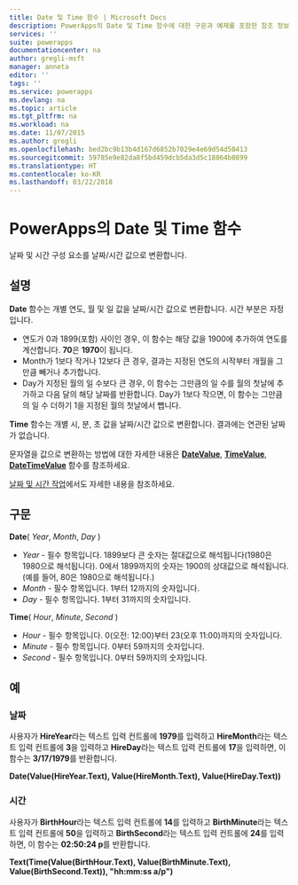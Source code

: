 ```yaml
---
title: Date 및 Time 함수 | Microsoft Docs
description: PowerApps의 Date 및 Time 함수에 대한 구문과 예제를 포함한 참조 정보
services: ''
suite: powerapps
documentationcenter: na
author: gregli-msft
manager: anneta
editor: ''
tags: ''
ms.service: powerapps
ms.devlang: na
ms.topic: article
ms.tgt_pltfrm: na
ms.workload: na
ms.date: 11/07/2015
ms.author: gregli
ms.openlocfilehash: bed2bc9b13b4d167d6852b7029e4e69d54d50413
ms.sourcegitcommit: 59785e9e82da8f5bd459dcb5da3d5c18064b0899
ms.translationtype: HT
ms.contentlocale: ko-KR
ms.lasthandoff: 03/22/2018
---
```

# <a name="date-and-time-functions-in-powerapps"></a>PowerApps의 Date 및 Time 함수
날짜 및 시간 구성 요소를 날짜/시간 값으로 변환합니다.

## <a name="description"></a>설명
**Date** 함수는 개별 연도, 월 및 일 값을 날짜/시간 값으로 변환합니다.  시간 부분은 자정입니다.

* 연도가 0과 1899(포함) 사이인 경우, 이 함수는 해당 값을 1900에 추가하여 연도를 계산합니다.  **70**은 **1970**이 됩니다.
* Month가 1보다 작거나 12보다 큰 경우, 결과는 지정된 연도의 시작부터 개월을 그만큼 빼거나 추가합니다.
* Day가 지정된 월의 일 수보다 큰 경우, 이 함수는 그만큼의 일 수를 월의 첫날에 추가하고 다음 달의 해당 날짜를 반환합니다.  Day가 1보다 작으면, 이 함수는 그만큼의 일 수 더하기 1을 지정된 월의 첫날에서 뺍니다.

**Time** 함수는 개별 시, 분, 초 값을 날짜/시간 값으로 변환합니다.  결과에는 연관된 날짜가 없습니다.

문자열을 값으로 변환하는 방법에 대한 자세한 내용은 **[DateValue](function-datevalue-timevalue.md)**, **[TimeValue](function-datevalue-timevalue.md)**, **[DateTimeValue](function-datevalue-timevalue.md)** 함수를 참조하세요.  

[날짜 및 시간 작업](../show-text-dates-times.md)에서도 자세한 내용을 참조하세요.

## <a name="syntax"></a>구문
**Date**( *Year*, *Month*, *Day* )

* *Year* - 필수 항목입니다.  1899보다 큰 숫자는 절대값으로 해석됩니다(1980은 1980으로 해석됩니다). 0에서 1899까지의 숫자는 1900의 상대값으로 해석됩니다. (예를 들어, 80은 1980으로 해석됩니다.)
* *Month* - 필수 항목입니다.  1부터 12까지의 숫자입니다.
* *Day* - 필수 항목입니다. 1부터 31까지의 숫자입니다.

**Time**( *Hour*, *Minute*, *Second* )

* *Hour* - 필수 항목입니다.  0(오전: 12:00)부터 23(오후 11:00)까지의 숫자입니다.
* *Minute* - 필수 항목입니다. 0부터 59까지의 숫자입니다.
* *Second* - 필수 항목입니다. 0부터 59까지의 숫자입니다.

## <a name="examples"></a>예
### <a name="date"></a>날짜
사용자가 **HireYear**라는 텍스트 입력 컨트롤에 **1979**를 입력하고 **HireMonth**라는 텍스트 입력 컨트롤에 **3**을 입력하고 **HireDay**라는 텍스트 입력 컨트롤에 **17**을 입력하면, 이 함수는 **3/17/1979**를 반환합니다.

**Date(Value(HireYear.Text), Value(HireMonth.Text), Value(HireDay.Text))**

### <a name="time"></a>시간
사용자가 **BirthHour**라는 텍스트 입력 컨트롤에 **14**를 입력하고 **BirthMinute**라는 텍스트 입력 컨트롤에 **50**을 입력하고 **BirthSecond**라는 텍스트 입력 컨트롤에 **24**를 입력하면, 이 함수는 **02:50:24 p**를 반환합니다.

**Text(Time(Value(BirthHour.Text), Value(BirthMinute.Text), Value(BirthSecond.Text)), "hh:mm:ss a/p")**


